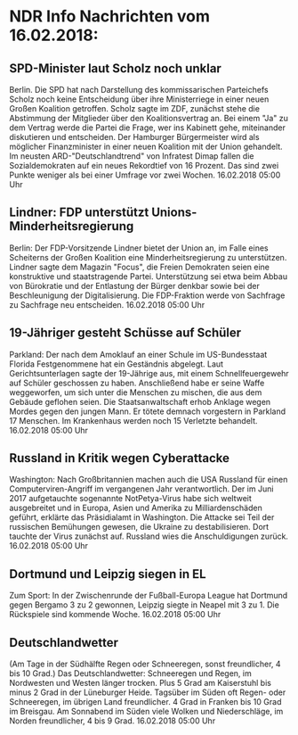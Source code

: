 # NDR Info Nachrichten vom 16.02.2018:


## SPD-Minister laut Scholz noch unklar
Berlin. Die SPD hat nach Darstellung des kommissarischen Parteichefs Scholz noch keine Entscheidung über ihre Ministerriege in einer neuen Großen Koalition getroffen. Scholz sagte im ZDF, zunächst stehe die Abstimmung der Mitglieder über den Koalitionsvertrag an. Bei einem "Ja" zu dem Vertrag werde die Partei die Frage, wer ins Kabinett gehe, miteinander diskutieren und entscheiden. Der Hamburger Bürgermeister wird als möglicher Finanzminister in einer neuen Koalition mit der Union gehandelt. Im neusten ARD-"Deutschlandtrend" von Infratest Dimap fallen die Sozialdemokraten auf ein neues Rekordtief von 16 Prozent. Das sind zwei Punkte weniger als bei einer Umfrage vor zwei Wochen. 16.02.2018 05:00 Uhr 

## Lindner: FDP unterstützt Unions-Minderheitsregierung
Berlin: Der FDP-Vorsitzende Lindner bietet der Union an, im Falle eines Scheiterns der Großen Koalition eine Minderheitsregierung zu unterstützen. Lindner sagte dem Magazin "Focus", die Freien Demokraten seien eine konstruktive und staatstragende Partei. Unterstützung sei etwa beim Abbau von Bürokratie und der Entlastung der Bürger denkbar sowie bei der Beschleunigung der Digitalisierung. Die FDP-Fraktion werde von Sachfrage zu Sachfrage neu entscheiden. 16.02.2018 05:00 Uhr 

## 19-Jähriger gesteht Schüsse auf Schüler
Parkland: Der nach dem Amoklauf an einer Schule im US-Bundesstaat Florida Festgenommene hat ein Geständnis abgelegt. Laut Gerichtsunterlagen sagte der 19-Jährige aus, mit einem Schnellfeuergewehr auf Schüler geschossen zu haben. Anschließend habe er seine Waffe weggeworfen, um sich unter die Menschen zu mischen, die aus dem Gebäude geflohen seien. Die Staatsanwaltschaft erhob Anklage wegen Mordes gegen den jungen Mann. Er tötete demnach vorgestern in Parkland 17 Menschen. Im Krankenhaus werden noch 15 Verletzte behandelt. 16.02.2018 05:00 Uhr 

## Russland in Kritik wegen Cyberattacke
Washington: Nach Großbritannien machen auch die USA Russland für einen Computerviren-Angriff im vergangenen Jahr verantwortlich. Der im Juni 2017 aufgetauchte sogenannte NotPetya-Virus habe sich weltweit ausgebreitet und in Europa, Asien und Amerika zu Milliardenschäden geführt, erklärte das Präsidialamt in Washington. Die Attacke sei Teil der russischen Bemühungen gewesen, die Ukraine zu destabilisieren. Dort tauchte der Virus zunächst auf. Russland wies die Anschuldigungen zurück. 16.02.2018 05:00 Uhr 

## Dortmund und Leipzig siegen in EL
Zum Sport: In der Zwischenrunde der Fußball-Europa League hat Dortmund gegen Bergamo 3 zu 2 gewonnen, Leipzig siegte in Neapel mit 3 zu 1. Die Rückspiele sind kommende Woche. 16.02.2018 05:00 Uhr 

## Deutschlandwetter
(Am Tage in der Südhälfte Regen oder Schneeregen, sonst freundlicher, 4 bis 10 Grad.) Das Deutschlandwetter:
Schneeregen und Regen, im Nordwesten und Westen länger trocken. Plus 5 Grad am Kaiserstuhl bis minus 2 Grad in der Lüneburger Heide. Tagsüber im Süden oft Regen- oder Schneeregen, im übrigen Land freundlicher. 4 Grad in Franken bis 10 Grad im Breisgau. Am Sonnabend im Süden viele Wolken und Niederschläge, im Norden freundlicher, 4 bis 9 Grad. 16.02.2018 05:00 Uhr 
